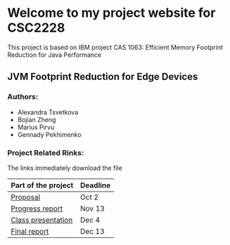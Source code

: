 # Welcome to my project website for CSC2228

This project is based on IBM project 
CAS 1063: Efficient Memory Footprint Reduction for Java Performance

## JVM Footprint Reduction for Edge Devices

### Authors:
- Alexandra Tsvetkova
- Bojian Zheng
- Marius Pirvu
- Gennady Pekhimenko


### Project Related Rinks:

The links immediately download the file

| Part of the project | Deadline |
|--|--|
| [Proposal](https://raw.githubusercontent.com/sash-tsvet/CSC2228-Project/master/proposal.pdf) | Oct 2 |
| [Progress report](https://raw.githubusercontent.com/sash-tsvet/CSC2228-Project/master/progress_report.pdf) | Nov 13 |
| [Class presentation]()  | Dec 4 |
| [Final report]() | Dec 13 |
